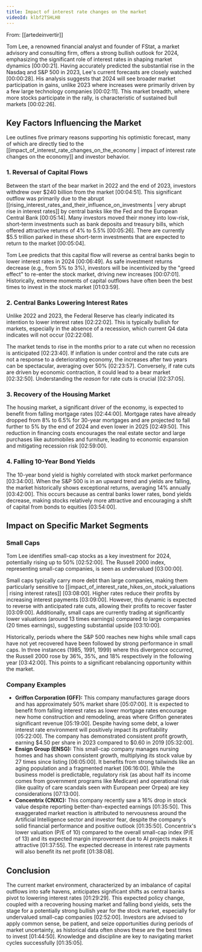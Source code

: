 ```yaml
---
title: Impact of interest rate changes on the market
videoId: klbf2TSHLH8
---
```


From: [[artedeinvertir]] <br/> 

Tom Lee, a renowned financial analyst and founder of FStat, a market advisory and consulting firm, offers a strong bullish outlook for 2024, emphasizing the significant role of interest rates in shaping market dynamics <a class="yt-timestamp" data-t="00:00:21">[00:00:21]</a>. Having accurately predicted the substantial rise in the Nasdaq and S&P 500 in 2023, Lee's current forecasts are closely watched <a class="yt-timestamp" data-t="00:00:28">[00:00:28]</a>. His analysis suggests that 2024 will see broader market participation in gains, unlike 2023 where increases were primarily driven by a few large technology companies <a class="yt-timestamp" data-t="00:02:11">[00:02:11]</a>. This market breadth, where more stocks participate in the rally, is characteristic of sustained bull markets <a class="yt-timestamp" data-t="00:02:26">[00:02:26]</a>.

## Key Factors Influencing the Market

Lee outlines five primary reasons supporting his optimistic forecast, many of which are directly tied to the [[impact_of_interest_rate_changes_on_the_economy | impact of interest rate changes on the economy]] and investor behavior.

### 1. Reversal of Capital Flows
Between the start of the bear market in 2022 and the end of 2023, investors withdrew over $240 billion from the market <a class="yt-timestamp" data-t="00:04:51">[00:04:51]</a>. This significant outflow was primarily due to the abrupt [[rising_interest_rates_and_their_influence_on_investments | very abrupt rise in interest rates]] by central banks like the Fed and the European Central Bank <a class="yt-timestamp" data-t="00:05:14">[00:05:14]</a>. Many investors moved their money into low-risk, short-term investments such as bank deposits and treasury bills, which offered attractive returns of 4% to 5.5% <a class="yt-timestamp" data-t="00:05:26">[00:05:26]</a>. There are currently $5.5 trillion parked in these short-term investments that are expected to return to the market <a class="yt-timestamp" data-t="00:05:04">[00:05:04]</a>.

Tom Lee predicts that this capital flow will reverse as central banks begin to lower interest rates in 2024 <a class="yt-timestamp" data-t="00:06:49">[00:06:49]</a>. As safe investment returns decrease (e.g., from 5% to 3%), investors will be incentivized by the "greed effect" to re-enter the stock market, driving new increases <a class="yt-timestamp" data-t="00:07:01">[00:07:01]</a>. Historically, extreme moments of capital outflows have often been the best times to invest in the stock market <a class="yt-timestamp" data-t="01:03:59">[01:03:59]</a>.

### 2. Central Banks Lowering Interest Rates
Unlike 2022 and 2023, the Federal Reserve has clearly indicated its intention to lower interest rates <a class="yt-timestamp" data-t="02:22:02">[02:22:02]</a>. This is typically bullish for markets, especially in the absence of a recession, which current Q4 data indicates will not occur <a class="yt-timestamp" data-t="02:22:08">[02:22:08]</a>.

The market tends to rise in the months prior to a rate cut when no recession is anticipated <a class="yt-timestamp" data-t="02:23:40">[02:23:40]</a>. If inflation is under control and the rate cuts are not a response to a deteriorating economy, the increases after two years can be spectacular, averaging over 50% <a class="yt-timestamp" data-t="02:23:57">[02:23:57]</a>. Conversely, if rate cuts are driven by economic contraction, it could lead to a bear market <a class="yt-timestamp" data-t="02:32:50">[02:32:50]</a>. Understanding the *reason* for rate cuts is crucial <a class="yt-timestamp" data-t="02:37:05">[02:37:05]</a>.

### 3. Recovery of the Housing Market
The housing market, a significant driver of the economy, is expected to benefit from falling mortgage rates <a class="yt-timestamp" data-t="02:44:00">[02:44:00]</a>. Mortgage rates have already dropped from 8% to 6.5% for 30-year mortgages and are projected to fall further to 5% by the end of 2024 and even lower in 2025 <a class="yt-timestamp" data-t="02:49:50">[02:49:50]</a>. This reduction in financing costs encourages the real estate sector and large purchases like automobiles and furniture, leading to economic expansion and mitigating recession risk <a class="yt-timestamp" data-t="02:59:00">[02:59:00]</a>.

### 4. Falling 10-Year Bond Yields
The 10-year bond yield is highly correlated with stock market performance <a class="yt-timestamp" data-t="03:34:00">[03:34:00]</a>. When the S&P 500 is in an upward trend and yields are falling, the market historically shows exceptional returns, averaging 14% annually <a class="yt-timestamp" data-t="03:42:00">[03:42:00]</a>. This occurs because as central banks lower rates, bond yields decrease, making stocks relatively more attractive and encouraging a shift of capital from bonds to equities <a class="yt-timestamp" data-t="03:54:00">[03:54:00]</a>.

## Impact on Specific Market Segments

### Small Caps
Tom Lee identifies small-cap stocks as a key investment for 2024, potentially rising up to 50% <a class="yt-timestamp" data-t="02:52:00">[02:52:00]</a>. The Russell 2000 index, representing small-cap companies, is seen as undervalued <a class="yt-timestamp" data-t="03:00:00">[03:00:00]</a>.

Small caps typically carry more debt than large companies, making them particularly sensitive to [[impact_of_interest_rate_hikes_on_stock_valuations | rising interest rates]] <a class="yt-timestamp" data-t="03:08:00">[03:08:00]</a>. Higher rates reduce their profits by increasing interest payments <a class="yt-timestamp" data-t="03:09:00">[03:09:00]</a>. However, this dynamic is expected to reverse with anticipated rate cuts, allowing their profits to recover faster <a class="yt-timestamp" data-t="03:09:00">[03:09:00]</a>. Additionally, small caps are currently trading at significantly lower valuations (around 13 times earnings) compared to large companies (20 times earnings), suggesting substantial upside <a class="yt-timestamp" data-t="03:10:00">[03:10:00]</a>.

Historically, periods where the S&P 500 reaches new highs while small caps have not yet recovered have been followed by strong performance in small caps. In three instances (1985, 1991, 1999) where this divergence occurred, the Russell 2000 rose by 36%, 35%, and 18% respectively in the following year <a class="yt-timestamp" data-t="03:42:00">[03:42:00]</a>. This points to a significant rebalancing opportunity within the market.

### Company Examples

*   **Griffon Corporation (GFF):** This company manufactures garage doors and has approximately 50% market share <a class="yt-timestamp" data-t="05:07:00">[05:07:00]</a>. It is expected to benefit from falling interest rates as lower mortgage rates encourage new home construction and remodeling, areas where Griffon generates significant revenue <a class="yt-timestamp" data-t="05:19:00">[05:19:00]</a>. Despite having some debt, a lower interest rate environment will positively impact its profitability <a class="yt-timestamp" data-t="05:22:00">[05:22:00]</a>. The company has demonstrated consistent profit growth, earning $4.50 per share in 2023 compared to $0.60 in 2019 <a class="yt-timestamp" data-t="05:32:00">[05:32:00]</a>.
*   **Ensign Group (ENSG):** This small-cap company manages nursing homes and has shown consistent growth, multiplying its stock value by 27 times since listing <a class="yt-timestamp" data-t="06:05:00">[06:05:00]</a>. It benefits from strong tailwinds like an aging population and a fragmented market <a class="yt-timestamp" data-t="06:16:00">[06:16:00]</a>. While the business model is predictable, regulatory risk (as about half its income comes from government programs like Medicare) and operational risk (like quality of care scandals seen with European peer Orpea) are key considerations <a class="yt-timestamp" data-t="07:13:00">[07:13:00]</a>.
*   **Concentrix (CNXC):** This company recently saw a 16% drop in stock value despite reporting better-than-expected earnings <a class="yt-timestamp" data-t="01:35:50">[01:35:50]</a>. This exaggerated market reaction is attributed to nervousness around the Artificial Intelligence sector and investor fear, despite the company's solid financial performance and positive outlook <a class="yt-timestamp" data-t="01:35:50">[01:35:50]</a>. Concentrix's lower valuation (P/E of 10) compared to the overall small-cap index (P/E of 13) and its expected margin improvement due to AI projects makes it attractive <a class="yt-timestamp" data-t="01:37:55">[01:37:55]</a>. The expected decrease in interest rate payments will also benefit its net profit <a class="yt-timestamp" data-t="01:38:08">[01:38:08]</a>.

## Conclusion
The current market environment, characterized by an imbalance of capital outflows into safe havens, anticipates significant shifts as central banks pivot to lowering interest rates <a class="yt-timestamp" data-t="01:29:29">[01:29:29]</a>. This expected policy change, coupled with a recovering housing market and falling bond yields, sets the stage for a potentially strong bullish year for the stock market, especially for undervalued small-cap companies <a class="yt-timestamp" data-t="02:52:00">[02:52:00]</a>. Investors are advised to apply common sense, be patient, and seize opportunities during periods of market uncertainty, as historical data often shows these are the best times to invest <a class="yt-timestamp" data-t="01:44:50">[01:44:50]</a>. Knowledge and discipline are key to navigating market cycles successfully <a class="yt-timestamp" data-t="01:35:05">[01:35:05]</a>.